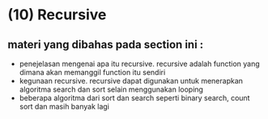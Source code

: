 # (10) Recursive

## materi yang dibahas pada section ini :
  - penejelasan mengenai apa itu recursive. recursive adalah function yang dimana akan memanggil function itu sendiri
  - kegunaan recursive. recursive dapat digunakan untuk menerapkan algoritma search dan sort selain menggunakan looping
  - beberapa algoritma dari sort dan search seperti binary search, count sort dan masih banyak lagi
